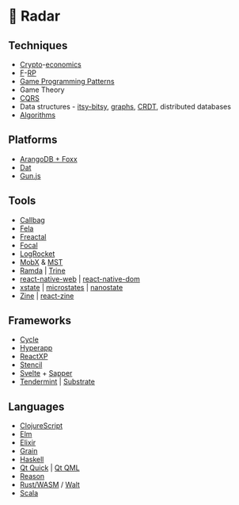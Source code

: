 # 📡  Radar

## Techniques

* [Crypto](https://www.coursera.org/learn/crypto/lecture/xAJaD/history-of-cryptography)-[economics](http://www.core-econ.org/the-economy/book/text/0-3-contents.html)
* [F](https://jaysoo.ca/2017/04/30/learn-fp-with-react-part-1/)-[RP](https://egghead.io/lessons/rxjs-understand-reactive-programming-using-rxjs)
* [Game Programming Patterns](http://gameprogrammingpatterns.com/contents.html)
* Game Theory
* [CQRS](https://martinfowler.com/bliki/CQRS.html)
* Data structures - [itsy-bitsy](https://github.com/thejameskyle/itsy-bitsy-data-structures), [graphs](https://medium.com/@vardanator/i-dont-understand-graph-theory-1c96572a1401), [CRDT](https://github.com/automerge/automerge), distributed databases
* [Algorithms](https://github.com/trekhleb/javascript-algorithms)

## Platforms

* [ArangoDB + Foxx](https://www.arangodb.com/why-arangodb/foxx/)
* [Dat](https://datproject.org/)
* [Gun.js](http://gun.js.org/)

## Tools

* [Callbag](https://github.com/staltz/callbag-basics)
* [Fela](http://fela.js.org/)
* [Freactal](https://github.com/FormidableLabs/freactal)
* [Focal](https://github.com/grammarly/focal)
* [LogRocket](https://logrocket.com/)
* [MobX](https://mobx.js.org/getting-started.html) & [MST](https://egghead.io/courses/manage-application-state-with-mobx-state-tree)
* [Ramda](http://fr.umio.us/why-ramda/) | [Trine](https://github.com/jussi-kalliokoski/trine)
* [react-native-web](https://github.com/necolas/react-native-web) | [react-native-dom](https://github.com/vincentriemer/react-native-dom)
* [xstate](https://github.com/davidkpiano/xstate) | [microstates](https://github.com/cowboyd/microstates.js) | [nanostate](https://github.com/choojs/nanostate)
* [Zine](https://github.com/j-s-n/zine) | [react-zine](https://github.com/j-s-n/react-zine)

## Frameworks

* [Cycle](https://github.com/cyclejs-community/create-cycle-app)
* [Hyperapp](https://hyperapp.js.org/)
* [ReactXP](https://github.com/react-native-training/create-xp-app)
* [Stencil](https://stenciljs.com/docs/my-first-component)
* [Svelte](https://svelte.technology/guide) + [Sapper](https://sapper.svelte.technology/)
* [Tendermint](https://tendermint.com/) | [Substrate](https://github.com/paritytech/substrate)

## Languages

* [ClojureScript](https://github.com/clojure/clojurescript)
* [Elm](http://elm-lang.org/)
* [Elixir](https://elixir-lang.org/getting-started/introduction.html)
* [Grain](https://grain-lang.org/)
* [Haskell](https://www.haskell.org/)
* [Qt Quick](http://doc.qt.io/qt-5/qtquick-index.html) | [Qt QML](http://doc.qt.io/qt-5/qtqml-index.html)
* [Reason](https://github.com/knowbody/crra)
* [Rust/WASM](https://medium.com/@ianjsikes/get-started-with-rust-webassembly-and-webpack-58d28e219635) / [Walt](https://github.com/ballercat/walt)
* [Scala](https://www.scala-lang.org/)
